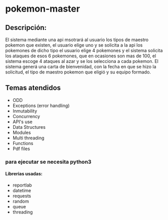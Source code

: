 # pokemon-master

## Descripción:
El sistema mediante una api msotrará al usuario los tipos de maestro pokemon que existen, el usuario elige uno y se solicita a la api los pokemones de dicho tipo el usuario elige 4 pokemones y el sistema solicita los ataques de esos 6 pokemones, que en ocasiones son mas de 100, el sistema escoge 4 ataques al azar y se los selecciona a cada pokemon. 
El sistema generá una carta de bienvenidad, con la fecha en que se hizo la solicitud, el tipo de maestro pokemon que eligió y su equipo formado.

## Temas atendidos
* ODD
* Exceptions (error handling)
* Inmutability
* Concurrency
* API's use
* Data Structures
* Modules
* Multi threading
* Functions 
* Pdf files
### para ejecutar se necesita python3
#### Librerias usadas:
* reportlab
* datetime
* requests
* random
* queue
* threading
